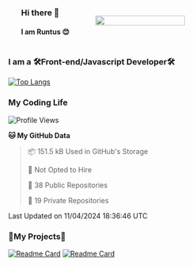 

<div style="display: flex;  align-items: center; justify-content: space-around;">
    <div>    
        <h3>Hi there 👋</h3>
        <h4> I am Runtus 😊 </h4>
    </div>
    <img src="https://github-readme-stats.vercel.app/api?username=Runtus&show_icons=true&theme=tokyonight" width="60%" />
</div>





### I am a 🛠Front-end/Javascript Developer🛠 

[![Top Langs](https://github-readme-stats.vercel.app/api/top-langs/?username=Runtus&hide=css,vue,scss,Ruby)](https://github.com/Runtus/pixiv-server-ts)


### My Coding Life
<!--START_SECTION:waka-->
![Profile Views](http://img.shields.io/badge/Profile%20Views-3-blue)

**🐱 My GitHub Data** 

> 📦 151.5 kB Used in GitHub's Storage 
 > 
> 🚫 Not Opted to Hire
 > 
> 📜 38 Public Repositories 
 > 
> 🔑 19 Private Repositories 
 > 

 Last Updated on 11/04/2024 18:36:46 UTC
<!--END_SECTION:waka-->

### 🎁My Projects🎁
[![Readme Card](https://github-readme-stats.vercel.app/api/pin/?username=Runtus&repo=pixiv-server-ts)](https://github.com/Runtus/pixiv-server-ts)
[![Readme Card](https://github-readme-stats.vercel.app/api/pin/?username=Runtus&repo=dormitory-uestc)](https://github.com/Runtus/dormitory-uestc)